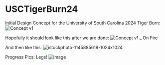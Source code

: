 # USCTigerBurn24
Initial Design Concept for the University of South Carolina 2024 Tiger Burn:
![Concept v1](https://github.com/Matthew-Burnett-450/USCTigerBurn24/assets/123017451/c786c497-46b9-47ec-8118-45afbdc6d0fb)

Hopefully it should look like this after we are done:
![Concept v1 _ On Fire](https://github.com/Matthew-Burnett-450/USCTigerBurn24/assets/123017451/aeeb0107-84ed-468a-9d2a-179f24539cf2)

And then like this:
![istockphoto-1145885619-1024x1024](https://github.com/Matthew-Burnett-450/USCTigerBurn24/assets/123017451/eff06f58-7915-4a4c-9a1e-a9c56c05fc25)


Progress Pics:
Legs!
![image](https://github.com/Matthew-Burnett-450/USCTigerBurn24/assets/123017451/a2d15a3c-b267-4220-bbf3-79f91123c50c)
